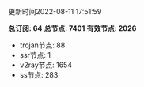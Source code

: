 更新时间2022-08-11 17:51:59

**总订阅: 64**
**总节点: 7401**
**有效节点: 2026**
- trojan节点: 88
- ssr节点: 1
- v2ray节点: 1654
- ss节点: 283
